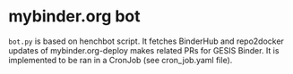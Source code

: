 # mybinder.org bot

`bot.py` is based on
henchbot script.
It fetches BinderHub and repo2docker updates of
mybinder.org-deploy
makes related PRs for GESIS Binder.
It is implemented to be ran in a
CronJob
(see cron_job.yaml file).